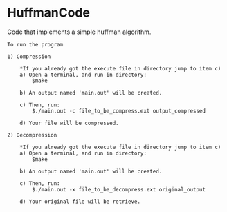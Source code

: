 # HuffmanCode

Code that implements a simple huffman algorithm. 


	To run the program

	1) Compression
	
		*If you already got the execute file in directory jump to item c)
		a) Open a terminal, and run in directory:
			$make
		
		b) An output named 'main.out' will be created.
		
		c) Then, run:
			$./main.out -c file_to_be_compress.ext output_compressed
		
		d) Your file will be compressed.
		
	2) Decompression
	
		*If you already got the execute file in directory jump to item c)
		a) Open a terminal, and run in directory:
			$make
		
		b) An output named 'main.out' will be created.
		
		c) Then, run:
			$./main.out -x file_to_be_decompress.ext original_output
		
		d) Your original file will be retrieve.
		
		
